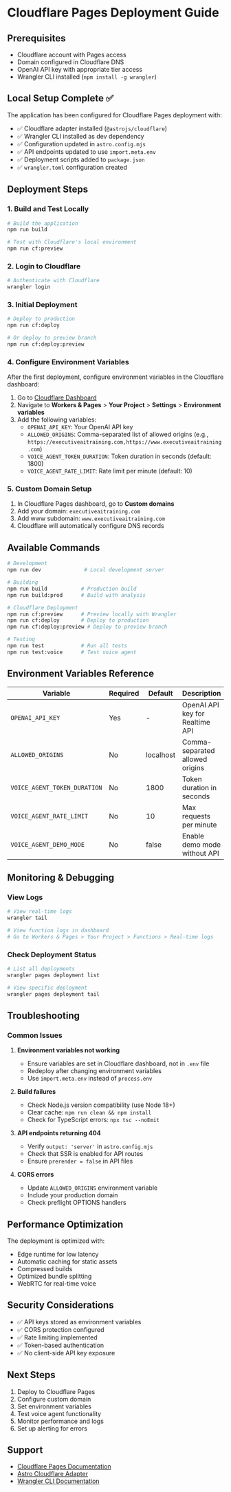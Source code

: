 # Cloudflare Pages Deployment Guide

## Prerequisites
- Cloudflare account with Pages access
- Domain configured in Cloudflare DNS
- OpenAI API key with appropriate tier access
- Wrangler CLI installed (`npm install -g wrangler`)

## Local Setup Complete ✅
The application has been configured for Cloudflare Pages deployment with:
- ✅ Cloudflare adapter installed (`@astrojs/cloudflare`)
- ✅ Wrangler CLI installed as dev dependency
- ✅ Configuration updated in `astro.config.mjs`
- ✅ API endpoints updated to use `import.meta.env`
- ✅ Deployment scripts added to `package.json`
- ✅ `wrangler.toml` configuration created

## Deployment Steps

### 1. Build and Test Locally
```bash
# Build the application
npm run build

# Test with Cloudflare's local environment
npm run cf:preview
```

### 2. Login to Cloudflare
```bash
# Authenticate with Cloudflare
wrangler login
```

### 3. Initial Deployment
```bash
# Deploy to production
npm run cf:deploy

# Or deploy to preview branch
npm run cf:deploy:preview
```

### 4. Configure Environment Variables
After the first deployment, configure environment variables in the Cloudflare dashboard:

1. Go to [Cloudflare Dashboard](https://dash.cloudflare.com/)
2. Navigate to **Workers & Pages** > **Your Project** > **Settings** > **Environment variables**
3. Add the following variables:
   - `OPENAI_API_KEY`: Your OpenAI API key
   - `ALLOWED_ORIGINS`: Comma-separated list of allowed origins (e.g., `https://executiveaitraining.com,https://www.executiveaitraining.com`)
   - `VOICE_AGENT_TOKEN_DURATION`: Token duration in seconds (default: 1800)
   - `VOICE_AGENT_RATE_LIMIT`: Rate limit per minute (default: 10)

### 5. Custom Domain Setup
1. In Cloudflare Pages dashboard, go to **Custom domains**
2. Add your domain: `executiveaitraining.com`
3. Add www subdomain: `www.executiveaitraining.com`
4. Cloudflare will automatically configure DNS records

## Available Commands

```bash
# Development
npm run dev              # Local development server

# Building
npm run build           # Production build
npm run build:prod      # Build with analysis

# Cloudflare Deployment
npm run cf:preview      # Preview locally with Wrangler
npm run cf:deploy       # Deploy to production
npm run cf:deploy:preview # Deploy to preview branch

# Testing
npm run test            # Run all tests
npm run test:voice      # Test voice agent
```

## Environment Variables Reference

| Variable | Required | Default | Description |
|----------|----------|---------|-------------|
| `OPENAI_API_KEY` | Yes | - | OpenAI API key for Realtime API |
| `ALLOWED_ORIGINS` | No | localhost | Comma-separated allowed origins |
| `VOICE_AGENT_TOKEN_DURATION` | No | 1800 | Token duration in seconds |
| `VOICE_AGENT_RATE_LIMIT` | No | 10 | Max requests per minute |
| `VOICE_AGENT_DEMO_MODE` | No | false | Enable demo mode without API |

## Monitoring & Debugging

### View Logs
```bash
# View real-time logs
wrangler tail

# View function logs in dashboard
# Go to Workers & Pages > Your Project > Functions > Real-time logs
```

### Check Deployment Status
```bash
# List all deployments
wrangler pages deployment list

# View specific deployment
wrangler pages deployment tail
```

## Troubleshooting

### Common Issues

1. **Environment variables not working**
   - Ensure variables are set in Cloudflare dashboard, not in `.env` file
   - Redeploy after changing environment variables
   - Use `import.meta.env` instead of `process.env`

2. **Build failures**
   - Check Node.js version compatibility (use Node 18+)
   - Clear cache: `npm run clean && npm install`
   - Check for TypeScript errors: `npx tsc --noEmit`

3. **API endpoints returning 404**
   - Verify `output: 'server'` in `astro.config.mjs`
   - Check that SSR is enabled for API routes
   - Ensure `prerender = false` in API files

4. **CORS errors**
   - Update `ALLOWED_ORIGINS` environment variable
   - Include your production domain
   - Check preflight OPTIONS handlers

## Performance Optimization

The deployment is optimized with:
- Edge runtime for low latency
- Automatic caching for static assets
- Compressed builds
- Optimized bundle splitting
- WebRTC for real-time voice

## Security Considerations

- ✅ API keys stored as environment variables
- ✅ CORS protection configured
- ✅ Rate limiting implemented
- ✅ Token-based authentication
- ✅ No client-side API key exposure

## Next Steps

1. Deploy to Cloudflare Pages
2. Configure custom domain
3. Set environment variables
4. Test voice agent functionality
5. Monitor performance and logs
6. Set up alerting for errors

## Support

- [Cloudflare Pages Documentation](https://developers.cloudflare.com/pages/)
- [Astro Cloudflare Adapter](https://docs.astro.build/en/guides/deploy/cloudflare/)
- [Wrangler CLI Documentation](https://developers.cloudflare.com/workers/wrangler/)